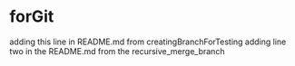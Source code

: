 # forGit
adding this line in README.md from creatingBranchForTesting
adding line two in the README.md from the recursive_merge_branch
